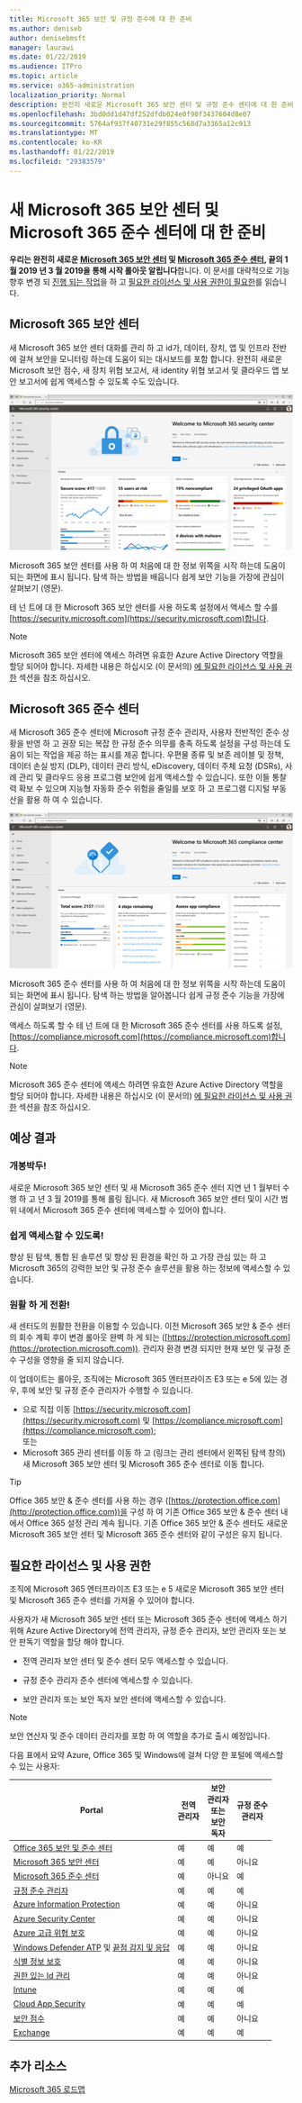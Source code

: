 ```yaml
---
title: Microsoft 365 보안 및 규정 준수에 대 한 준비
ms.author: deniseb
author: denisebmsft
manager: laurawi
ms.date: 01/22/2019
ms.audience: ITPro
ms.topic: article
ms.service: o365-administration
localization_priority: Normal
description: 완전히 새로운 Microsoft 365 보안 센터 및 규정 준수 센터에 대 한 준비
ms.openlocfilehash: 3bd0dd1d47df252dfdb024e0f90f3437604d8e07
ms.sourcegitcommit: 5764af937f40731e29f855c568d7a3365a12c913
ms.translationtype: MT
ms.contentlocale: ko-KR
ms.lasthandoff: 01/22/2019
ms.locfileid: "29383579"
---
```

# <a name="get-ready-for-the-new-microsoft-365-security-center-and-microsoft-365-compliance-center"></a>새 Microsoft 365 보안 센터 및 Microsoft 365 준수 센터에 대 한 준비

**우리는 완전히 새로운 [Microsoft 365 보안 센터](#microsoft-365-security-center) 및 [Microsoft 365 준수 센터](#microsoft-365-compliance-center), 끝의 1 월 2019 년 3 월 2019을 통해 시작 롤아웃 알립니다**합니다. 이 문서를 대략적으로 기능 향후 변경 되 [진행 되는 작업](#what-to-expect)을 하 고 [필요한 라이선스 및 사용 권한이 필요한](#required-licenses-and-permissions)를 읽습니다.

## <a name="microsoft-365-security-center"></a>Microsoft 365 보안 센터

새 Microsoft 365 보안 센터 대화를 관리 하 고 id가, 데이터, 장치, 앱 및 인프라 전반에 걸쳐 보안을 모니터링 하는데 도움이 되는 대시보드를 포함 합니다. 완전히 새로운 Microsoft 보안 점수, 새 장치 위협 보고서, 새 identity 위협 보고서 및 클라우드 앱 보안 보고서에 쉽게 액세스할 수 있도록 수도 있습니다. 

![새로운 Microsoft 365 보안 센터](media/m365-security-center.png)

Microsoft 365 보안 센터를 사용 하 여 처음에 대 한 정보 위쪽을 시작 하는데 도움이 되는 화면에 표시 됩니다. 탐색 하는 방법을 배웁니다 쉽게 보안 기능을 가장에 관심이 살펴보기 (영문).

테 넌 트에 대 한 Microsoft 365 보안 센터를 사용 하도록 설정에서 액세스 할 수를 [https://security.microsoft.com](https://security.microsoft.com)합니다. 

> [!NOTE]
> Microsoft 365 보안 센터에 액세스 하려면 유효한 Azure Active Directory 역할을 할당 되어야 합니다. 자세한 내용은 하십시오 (이 문서의) [에 필요한 라이선스 및 사용 권한](#required-licenses-and-permissions) 섹션을 참조 하십시오.

## <a name="microsoft-365-compliance-center"></a>Microsoft 365 준수 센터

새 Microsoft 365 준수 센터에 Microsoft 규정 준수 관리자, 사용자 전반적인 준수 상황을 반영 하 고 권장 되는 복잡 한 규정 준수 의무를 충족 하도록 설정을 구성 하는데 도움이 되는 작업을 제공 하는 표시를 제공 합니다. 우편물 종류 및 보존 레이블 및 정책, 데이터 손실 방지 (DLP), 데이터 관리 방식, eDiscovery, 데이터 주체 요청 (DSRs), 사례 관리 및 클라우드 응용 프로그램 보안에 쉽게 액세스할 수 있습니다. 또한 이들 통찰력 확보 수 있으며 지능형 자동화 준수 위험을 줄일를 보호 하 고 프로그램 디지털 부동산을 활용 하 여 수 있습니다. 

![Microsoft 365 준수 센터](media/m365-compliance-center.png)

Microsoft 365 준수 센터를 사용 하 여 처음에 대 한 정보 위쪽을 시작 하는데 도움이 되는 화면에 표시 됩니다. 탐색 하는 방법을 알아봅니다 쉽게 규정 준수 기능을 가장에 관심이 살펴보기 (영문).

액세스 하도록 할 수 테 넌 트에 대 한 Microsoft 365 준수 센터를 사용 하도록 설정, [https://compliance.microsoft.com](https://compliance.microsoft.com)합니다.  

> [!NOTE]
> Microsoft 365 준수 센터에 액세스 하려면 유효한 Azure Active Directory 역할을 할당 되어야 합니다. 자세한 내용은 하십시오 (이 문서의) [에 필요한 라이선스 및 사용 권한](#required-licenses-and-permissions) 섹션을 참조 하십시오.

## <a name="what-to-expect"></a>예상 결과

### <a name="coming-soon"></a>개봉박두!

새로운 Microsoft 365 보안 센터 및 새 Microsoft 365 준수 센터 지연 년 1 월부터 수행 하 고 년 3 월 2019를 통해 롤링 됩니다. 새 Microsoft 365 보안 센터 및이 시간 범위 내에서 Microsoft 365 준수 센터에 액세스할 수 있어야 합니다.

### <a name="easy-access"></a>쉽게 액세스할 수 있도록!

향상 된 탐색, 통합 된 솔루션 및 향상 된 환경을 확인 하 고 가장 관심 있는 하 고 Microsoft 365의 강력한 보안 및 규정 준수 솔루션을 활용 하는 정보에 액세스할 수 있습니다.

### <a name="smooth-transition"></a>원활 하 게 전환!

새 센터도의 원활한 전환을 이용할 수 있습니다. 이전 Microsoft 365 보안 & 준수 센터의 회수 계획 후이 변경 롤아웃 완벽 하 게 되는 ([https://protection.microsoft.com](https://protection.microsoft.com)). 관리자 환경 변경 되지만 현재 보안 및 규정 준수 구성을 영향을 줄 되지 않습니다.

이 업데이트는 롤아웃, 조직에는 Microsoft 365 엔터프라이즈 E3 또는 e 5에 있는 경우, 후에 보안 및 규정 준수 관리자가 수행할 수 있습니다.

- 으로 직접 이동 [https://security.microsoft.com](https://security.microsoft.com) 및 [https://compliance.microsoft.com](https://compliance.microsoft.com); <br>또는  
- Microsoft 365 관리 센터를 이동 하 고 (링크는 관리 센터에서 왼쪽된 탐색 창의) 새 Microsoft 365 보안 센터 및 Microsoft 365 준수 센터로 이동 합니다.

> [!TIP]
> Office 365 보안 & 준수 센터를 사용 하는 경우 ([https://protection.office.com](http://protection.office.com))을 구성 하 여 기존 Office 365 보안 & 준수 센터 내에서 Office 365 설정 관리 계속 됩니다. 기존 Office 365 보안 & 준수 센터도 새로운 Microsoft 365 보안 센터 및 Microsoft 365 준수 센터와 같이 구성은 유지 됩니다.  

## <a name="required-licenses-and-permissions"></a>필요한 라이선스 및 사용 권한

조직에 Microsoft 365 엔터프라이즈 E3 또는 e 5 새로운 Microsoft 365 보안 센터 및 Microsoft 365 준수 센터를 가져올 수 있어야 합니다.

사용자가 새 Microsoft 365 보안 센터 또는 Microsoft 365 준수 센터에 액세스 하기 위해 Azure Active Directory에 전역 관리자, 규정 준수 관리자, 보안 관리자 또는 보안 판독기 역할을 할당 해야 합니다.

- 전역 관리자 보안 센터 및 준수 센터 모두 액세스할 수 있습니다.

- 규정 준수 관리자 준수 센터에 액세스할 수 있습니다.

- 보안 관리자 또는 보안 독자 보안 센터에 액세스할 수 있습니다.

> [!NOTE]
> 보안 연산자 및 준수 데이터 관리자를 포함 하 여 역할을 추가로 출시 예정입니다.

다음 표에서 요약 Azure, Office 365 및 Windows에 걸쳐 다양 한 포털에 액세스할 수 있는 사용자:

|Portal  |전역<br/>관리자  |보안 <br/>관리자<br>또는<br>보안<br>독자 |규정 준수<br/>관리자  |
|---------|---------|---------|---------|
|[Office 365 보안 및 준수 센터](https://protection.office.com) |예 |예  |예 |
|[Microsoft 365 보안 센터](https://security.microsoft.com) |예  | 예  | 아니요        |
|[Microsoft 365 준수 센터](https://compliance.microsoft.com) | 예 | 아니요 | 예 |
|[규정 준수 관리자](https://aka.ms/compliancemanager) |예 | 예 |예  |
|[Azure Information Protection](https://docs.microsoft.com/azure/information-protection) |예 |예 |아니요 |
|[Azure Security Center](https://docs.microsoft.com/azure/security-center/)  |예 |예 |아니요 |
|[Azure 고급 위협 보호](https://docs.microsoft.com/azure-advanced-threat-protection/what-is-atp)  |예 |예 |아니요 |
|[Windows Defender ATP](https://docs.microsoft.com/windows/security/threat-protection/windows-defender-atp/windows-defender-advanced-threat-protection?ocid=tia-260153000#windows-defender-atp) 및 [끝점 감지 및 응답](https://docs.microsoft.com/windows/security/threat-protection/windows-defender-atp/overview-endpoint-detection-response)     |예 |예 |아니요 |
|[식별 정보 보호](https://docs.microsoft.com/azure/active-directory/identity-protection)     |예 |예 |아니요 |
|[권한 있는 Id 관리](https://docs.microsoft.com/azure/active-directory/privileged-identity-management)     |예 |예 |아니요 |
|[Intune](https://docs.microsoft.com/intune)     |예 |예 |예 |
|[Cloud App Security](https://docs.microsoft.com/cloud-app-security/)     |예 |예 |예 |
|[보안 점수](https://docs.microsoft.com/office365/securitycompliance/office-365-secure-score)     |예 |예 |아니요 |
|[Exchange](https://docs.microsoft.com/exchange/)     |예 |예 |예 |

## <a name="additional-resources"></a>추가 리소스

[Microsoft 365 로드맵](https://www.microsoft.com/microsoft-365/roadmap)

